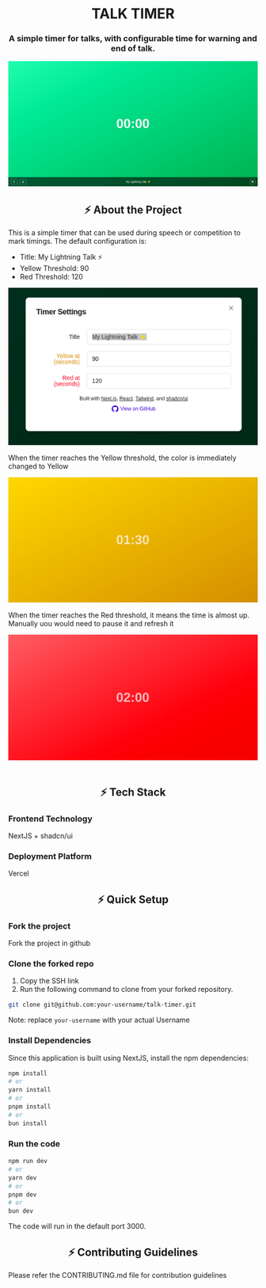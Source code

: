 <p align="center">
  <h1 align="center">TALK TIMER</h1>
</p>

<h3 align="center">A simple timer for talks, with configurable time for warning and end of talk.</h1>

<div>
  <img src="./docs/Images/HomePage.png" alt="talktimer-home" />
</div>

  <h2 id="About-project" align="center">⚡️ About the Project</h2>

<div>
  <p>
    This is a simple timer that can be used during speech or competition to mark timings. The default configuration is:
    <ul>
      <li>Title: My Lightning Talk ⚡</li>
      <li>Yellow Threshold: 90</li>
      <li>Red Threshold: 120</li>
    </ul>
  </p>
  <img src="./docs/Images/Selection.png">
</div>
<div>
  <p>When the timer reaches the Yellow threshold, the color is immediately changed to Yellow</p>
  <img src="./docs/Images/Yellow.png">
</div>
<div>
  <p>When the timer reaches the Red threshold, it means the time is almost up. Manually uou would need to pause it and refresh it</p>
  <img src="./docs/Images/Red.png">
</div>
<br />

  <h2 id="tech-stack" align="center">⚡️ Tech Stack</h2>

### Frontend Technology
NextJS + shadcn/ui

### Deployment Platform
Vercel


  <h2 id="quick-setup" align="center">⚡️ Quick Setup</h2>

### Fork the project

Fork the project in github

### Clone the forked repo
1. Copy the SSH link
2. Run the following command to clone from your forked repository.

```bash
git clone git@github.com:your-username/talk-timer.git
```
Note: replace `your-username` with your actual Username

### Install Dependencies

Since this application is built using NextJS, install the npm dependencies:

```bash
npm install
# or
yarn install
# or
pnpm install
# or
bun install
```

### Run the code

```bash
npm run dev
# or
yarn dev
# or
pnpm dev
# or
bun dev
```

The code will run in the default port 3000.

  <h2 id="contributing-guidelines" align="center">⚡️ Contributing Guidelines</h2>
<p>
  Please refer the CONTRIBUTING.md file for contribution guidelines
</p>